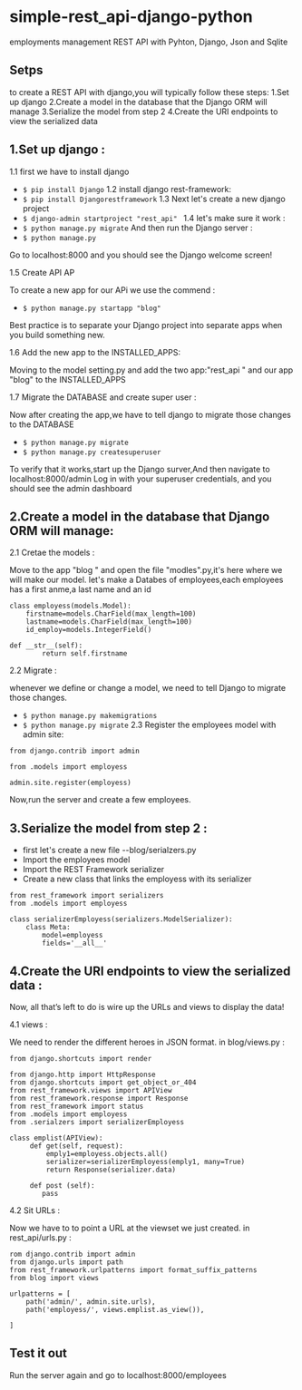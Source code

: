 # simple-rest_api-django-python
employments management REST API with Pyhton, Django, Json  and Sqlite

## Setps
to create a REST API with django,you will typically follow these steps:
1.Set up django
2.Create a model in the database that the Django ORM will manage
3.Serialize the model from step 2
4.Create the URI endpoints to view the serialized data
## 1.Set up django :

1.1 first we have to install django

* `$ pip install Django`
1.2 install django rest-framework:
* `$ pip install Djangorestframework`
1.3 Next let's create a new django project
* `$ django-admin startproject "rest_api" `
1.4 let's make sure it work :
* `$ python manage.py migrate`
And then run the Django server :
* `$ python manage.py`

Go to localhost:8000 and you should see the Django welcome screen!

1.5 Create API AP

To create a new app for our APi we use the commend :
* `$ python manage.py startapp "blog" `

Best practice is to separate your Django project into separate apps when you build something new.

1.6 Add the new app to the INSTALLED_APPS:

Moving to the model setting.py and add the two app:"rest_api " and our app "blog" to the INSTALLED_APPS

1.7 Migrate the DATABASE and create super user :

Now after creating the app,we have to tell django to migrate those changes to the DATABASE

* `$ python manage.py migrate`
* `$ python manage.py createsuperuser`

To verify that it works,start up the Django surver,And then navigate to localhost:8000/admin
Log in with your superuser credentials, and you should see the admin dashboard

## 2.Create a model in the database that Django ORM will manage:
2.1 Cretae the models :

Move to the app "blog " and open the file "modles".py,it's here where we will make our model.
let's make a Databes of employees,each employees has a first anme,a last name and an id
```
class employess(models.Model):
    firstname=models.CharField(max_length=100)
    lastname=models.CharField(max_length=100)
    id_employ=models.IntegerField()

def __str__(self):
        return self.firstname
```
2.2 Migrate :

whenever we define or change a model, we need to tell Django to migrate those changes.
* `$ python manage.py makemigrations`
* `$ python manage.py migrate`
2.3 Register the employees model with admin site:

```
from django.contrib import admin

from .models import employess

admin.site.register(employess)
```
Now,run the server and create a few employees.

## 3.Serialize the model from step 2 :
* first let's create a new file --blog/serialzers.py
* Import the employees model
* Import the REST Framework serializer
* Create a new class that links the employess with its serializer
```
from rest_framework import serializers
from .models import employess

class serializerEmployess(serializers.ModelSerializer):
    class Meta:
        model=employess
        fields='__all__'
```
## 4.Create the URI endpoints to view the serialized data :
Now, all that’s left to do is wire up the URLs and views to display the data!

4.1 views :

We need to render the different heroes in JSON format.
in blog/views.py :
```
from django.shortcuts import render

from django.http import HttpResponse
from django.shortcuts import get_object_or_404
from rest_framework.views import APIView
from rest_framework.response import Response
from rest_framework import status
from .models import employess
from .serialzers import serializerEmployess

class emplist(APIView):
     def get(self, request):
         emply1=employess.objects.all()
         serializer=serializerEmployess(emply1, many=True)
         return Response(serializer.data)

     def post (self):
        pass

```
4.2 Sit URLs :

Now we have to to point a URL at the viewset we just created.
in rest_api/urls.py :
```
rom django.contrib import admin
from django.urls import path
from rest_framework.urlpatterns import format_suffix_patterns
from blog import views

urlpatterns = [
    path('admin/', admin.site.urls),
    path('employess/', views.emplist.as_view()),

]
```
## Test it out
Run the server again and go to localhost:8000/employees
